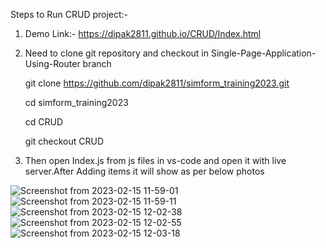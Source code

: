Steps to Run CRUD project:-

1) Demo Link:- https://dipak2811.github.io/CRUD/Index.html

2) Need to clone git repository and checkout in Single-Page-Application-Using-Router branch

      git clone https://github.com/dipak2811/simform_training2023.git

      cd simform_training2023
      
      cd CRUD

      git checkout CRUD

3) Then open Index.js from js files in vs-code and open it with live server.After Adding items it will show as per below photos

![Screenshot from 2023-02-15 11-59-01](https://user-images.githubusercontent.com/77386172/218950138-a56f396e-7c1e-45e6-89ae-9f9835ccb22b.png)
![Screenshot from 2023-02-15 11-59-11](https://user-images.githubusercontent.com/77386172/218950144-c30c04de-6590-4559-b61f-77f6009007a1.png)
![Screenshot from 2023-02-15 12-02-38](https://user-images.githubusercontent.com/77386172/218950556-f8d7747a-b15b-4bab-a1fb-29db1bdd0087.png)
![Screenshot from 2023-02-15 12-02-55](https://user-images.githubusercontent.com/77386172/218950559-b22b6fb7-9946-4132-b54f-c89ad8e1ad30.png)
![Screenshot from 2023-02-15 12-03-18](https://user-images.githubusercontent.com/77386172/218950567-e8c7a9c1-1c22-47fe-9828-3171eec58f13.png)

